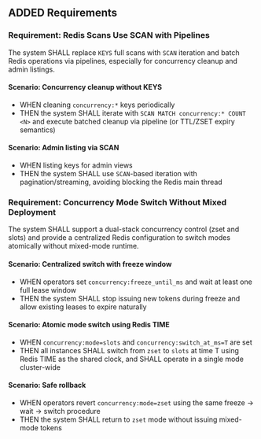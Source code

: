 ## ADDED Requirements

### Requirement: Redis Scans Use SCAN with Pipelines
The system SHALL replace `KEYS` full scans with `SCAN` iteration and batch Redis operations via pipelines, especially for concurrency cleanup and admin listings.

#### Scenario: Concurrency cleanup without KEYS
- WHEN cleaning `concurrency:*` keys periodically
- THEN the system SHALL iterate with `SCAN MATCH concurrency:* COUNT <N>` and execute batched cleanup via pipeline (or TTL/ZSET expiry semantics)

#### Scenario: Admin listing via SCAN
- WHEN listing keys for admin views
- THEN the system SHALL use `SCAN`-based iteration with pagination/streaming, avoiding blocking the Redis main thread

### Requirement: Concurrency Mode Switch Without Mixed Deployment
The system SHALL support a dual-stack concurrency control (zset and slots) and provide a centralized Redis configuration to switch modes atomically without mixed-mode runtime.

#### Scenario: Centralized switch with freeze window
- WHEN operators set `concurrency:freeze_until_ms` and wait at least one full lease window
- THEN the system SHALL stop issuing new tokens during freeze and allow existing leases to expire naturally

#### Scenario: Atomic mode switch using Redis TIME
- WHEN `concurrency:mode=slots` and `concurrency:switch_at_ms=T` are set
- THEN all instances SHALL switch from `zset` to `slots` at time T using Redis TIME as the shared clock, and SHALL operate in a single mode cluster-wide

#### Scenario: Safe rollback
- WHEN operators revert `concurrency:mode=zset` using the same freeze → wait → switch procedure
- THEN the system SHALL return to `zset` mode without issuing mixed-mode tokens
